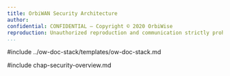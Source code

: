 ```yaml
---
title: OrbiWAN Security Architecture
author: 
confidential: CONFIDENTIAL – Copyright © 2020 OrbiWise
reproduction: Unauthorized reproduction and communication strictly prohibited.
...
```


#include ../ow-doc-stack/templates/ow-doc-stack.md

#include chap-security-overview.md
